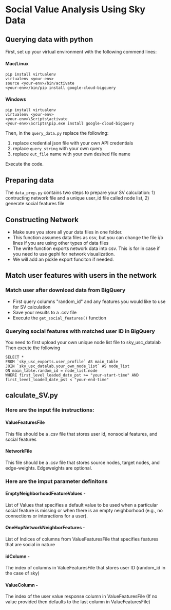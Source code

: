 # Social Value Analysis Using Sky Data
## Querying data with python
First, set up your virtual environment with the following commend lines:

#### Mac/Linux
```
pip install virtualenv
virtualenv <your-env>
source <your-env>/bin/activate
<your-env>/bin/pip install google-cloud-bigquery
```

#### Windows
```
pip install virtualenv
virtualenv <your-env>
<your-env>\Scripts\activate
<your-env>\Scripts\pip.exe install google-cloud-bigquery
```

Then, in the `query_data.py` replace the following: 
1. replace credential json file with your own API credentials
2. replace `query_string` with your own query
3. replace `out_file` name with your own desired file name

Execute the code. 

## Preparing data

The `data_prep.py` contains two steps to prepare your SV calculation: 1) contructing network file and a unique user_id file called node list, 2) generate social features file

## Constructing Network
- Make sure you store all your data files in one folder. 
- This function assumes data files as csv, but you can change the file i/o lines if you are using other types of data files
- The write function exports network data into csv. This is for in case if you need to use gephi for network visualization. 
- We will add an pickle export funciton if needed.

## Match user features with users in the network
### Match user after download data from BigQuery
- First query columns "random_id" and any features you would like to use for SV calculation
- Save your results to a .csv file
- Execute the `get_social_features()` function
  
### Querying social features with matched user ID in BigQuery
You need to first upload your own unique node list file to sky_usc_datalab
Then excute the following
``` 
SELECT *
FROM `sky_usc_exports.user_profile` AS main_table
JOIN `sky_usc_datalab.your_own_node_list` AS node_list
ON main_table.random_id = node_list.node 
WHERE first_level_loaded_date_pst >= "your-start-time" AND first_level_loaded_date_pst < "your-end-time"
``` 

## calculate_SV.py
### Here are the input file instructions:
#### ValueFeaturesFile
This file should be a .csv file that stores user id, nonsocial features, and social features

#### NetworkFile
This file should be a .csv file that stores source nodes, target nodes, and edge-weights. Edgeweights are optional. 

### Here are the imput parameter definitons
#### EmptyNeighborhoodFeatureValues - 
List of Values that specifies a default value to be used when a particular social feature is missing or when there is an empty 
neighborhood (e.g., no connections or interactions for a user).

#### OneHopNetworkNeighborFeatures - 
List of Indices of columns from ValueFeaturesFile that specifies features that are social in nature

#### idColumn - 
The index of columns in ValueFeaturesFile that stores user ID (random_id in the case of sky)

#### ValueColumn - 
The index of the user value response column in ValueFeaturesFile (If no value provided then defaults to the last column in ValueFeaturesFile)
